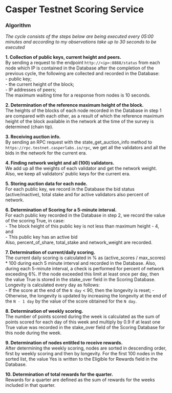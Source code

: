 # Casper Testnet Scoring Service

### Algorithm

_The cycle consists of the steps below are being executed every 05:00 minutes and according to my observations 
take up to 30 seconds to be executed_

**1. Collection of public keys, current height and peers.**  
    By sending a request to the endpoint `http://<ip>:8888/status` from each node which IP is contained in the Database 
    after the completion of the previous cycle, the following are collected and recorded in the Database:  
        - public key;  
        - the current height of the block;  
        - IP addresses of peers;  
    The maximum waiting time for a response from nodes is 10 seconds.

**2. Determination of the reference maximum height of the block.**  
    The heights of the blocks of each node recorded in the Database in step 1 are compared with each other, as a result 
    of which the reference maximum height of the block available 
    in the network at the time of the survey is determined (chain tip).

**3. Receiving auction info.**  
    By sending an RPC request with the state_get_auction_info method to `https://rpc.testnet.casperlabs.io/rpc`, we get 
    all the validators and all the bids in the network for the current era.

**4. Finding network weight and all (100) validators.**  
    We add up all the weights of each validator and get the network weight. 
    Also, we keep all validators' public keys for the current era.

**5. Storing auction data for each node.**  
    For each public key, we record in the Database the bid status (active/inactive), total stake and for 
    active validators also percent of network.

**6. Determination of Scoring for a 5-minute interval.**  
    For each public key recorded in the Database in step 2, we record the value of the scoring True, in case:  
        - The block height of this public key is not less than maximum height - 4, and  
        - This public key has an active bid  
    Also, percent_of_share, total_stake and network_weight are recorded.

**7. Determination of current/daily scoring.**  
    The current daily scoring is calculated in % as (active_scores / max_scores) * 100 during each 
    5 minute interval and recorded in the Database. Also, during each 5-minute interval, a check is performed 
    for percent of network exceeding 6%. If the node exceeded this limit at least once per day, 
    then the value True is stored in the stake_over field in the Scoring Database.  
    Longevity is calculated every day as follows:  
        - If the score at the end of the `N day` < 90, then the longevity is reset;
        - Otherwise, the longevity is updated by increasing the longevity at the end of the `N - 1 day` by the value 
        of the score obtained for the `N day`.

**8. Determination of weekly scoring.**  
    The number of points scored during the week is calculated as the sum of points scored for each day of this week 
    and multiply by 0.9 if at least one True value was recorded in the stake_over field of the Scoring Database 
    for this node during the week.

**9. Determination of nodes entitled to receive rewards.**  
    After determining the weekly scoring, nodes are sorted in descending order, first by weekly scoring and 
    then by longevity. For the first 100 nodes in the sorted list, the value Yes is written to the Eligible for 
    Rewards field in the Database.

**10. Determination of total rewards for the quarter.**  
    Rewards for a quarter are defined as the sum of rewards for the weeks included in that quarter.
